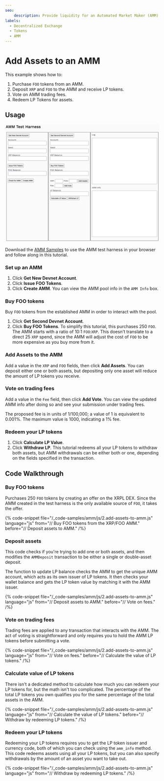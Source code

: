```yaml
---
seo:
    description: Provide liquidity for an Automated Market Maker (AMM) and earn income from trading fees.
labels:
  - Decentralized Exchange
  - Tokens
  - AMM
---
```

# Add Assets to an AMM

This example shows how to:

1. Purchase `FOO` tokens from an AMM.
2. Deposit `XRP` and `FOO` to the AMM and receive LP tokens.
3. Vote on AMM trading fees.
4. Redeem LP Tokens for assets.


## Usage

![Test harness to create AMM](/docs/img/add-assets-to-amm.png)

Download the [AMM Samples](https://github.com/XRPLF/xrpl-dev-portal/tree/master/_code-samples/amm/js/) to use the AMM test harness in your browser and follow along in this tutorial.

### Set up an AMM

1. Click **Get New Devnet Account**.
2. Click **Issue FOO Tokens**.
3. Click **Create AMM**. You can view the AMM pool info in the `AMM Info` box.


### Buy FOO tokens

Buy `FOO` tokens from the established AMM in order to interact with the pool.

1. Click **Get Second Devnet Account**.
2. Click **Buy FOO Tokens**. To simplify this tutorial, this purchases 250 `FOO`. The AMM starts with a ratio of 10:1 `FOO`:`XRP`. This doesn't translate to a direct 25 `XRP` spend, since the AMM will adjust the cost of `FOO` to be more expensive as you buy more from it.


### Add Assets to the AMM

Add a value in the `XRP` and `FOO` fields, then click **Add Assets**. You can deposit either one or both assets, but depositing only one asset will reduce the amount of LP tokens you receive.


### Vote on trading fees

Add a value in the `Fee` field, then click **Add Vote**. You can view the updated AMM info after doing so and see your submission under trading fees.

The proposed fee is in units of 1/100,000; a value of 1 is equivalent to 0.001%. The maximum value is 1000, indicating a 1% fee.


### Redeem your LP tokens

1. Click **Calculate LP Value**.
2. Click **Withdraw LP**. This tutorial redeems all your LP tokens to withdraw both assets, but AMM withdrawals can be either both or one, depending on the fields specified in the transaction.


## Code Walkthrough


### Buy FOO tokens

Purchases 250 `FOO` tokens by creating an offer on the XRPL DEX. Since the AMM created in the test harness is the only available source of `FOO`, it takes the offer.

{% code-snippet file="/_code-samples/amm/js/2.add-assets-to-amm.js" language="js" from="// Buy FOO tokens from the XRP/FOO AMM." before="// Deposit assets to AMM." /%}


### Deposit assets

This code checks if you're trying to add one or both assets, and then modifies the `AMMDeposit` transaction to be either a single or double-asset deposit.

The function to update LP balance checks the AMM to get the unique AMM account, which acts as its own issuer of LP tokens. It then checks your wallet balance and gets the LP token value by matching it with the AMM issuer.

{% code-snippet file="/_code-samples/amm/js/2.add-assets-to-amm.js" language="js" from="// Deposit assets to AMM." before="// Vote on fees." /%}


### Vote on trading fees

Trading fees are applied to any transaction that interacts with the AMM. The act of voting is straightforward and only requires you to hold the AMM LP tokens before submitting a vote.

{% code-snippet file="/_code-samples/amm/js/2.add-assets-to-amm.js" language="js" from="// Vote on fees." before="// Calculate the value of LP tokens." /%}


### Calculate value of LP tokens

There isn't a dedicated method to calculate how much you can redeem your LP tokens for, but the math isn't too complicated. The percentage of the total LP tokens you own qualifies you for the same percentage of the total assets in the AMM.

{% code-snippet file="/_code-samples/amm/js/2.add-assets-to-amm.js" language="js" from="// Calculate the value of LP tokens." before="// Withdraw by redeeming LP tokens." /%}


### Redeem your LP tokens

Redeeming your LP tokens requires you to get the LP token issuer and currency code, both of which you can check using the `amm_info` method. This code redeems assets using all your LP tokens, but you can also specify withdrawals by the amount of an asset you want to take out.

{% code-snippet file="/_code-samples/amm/js/2.add-assets-to-amm.js" language="js" from="// Withdraw by redeeming LP tokens." /%}
